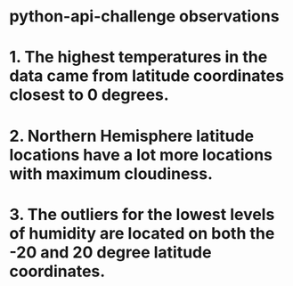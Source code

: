 # python-api-challenge observations

# 1. The highest temperatures in the data came from latitude coordinates closest to 0 degrees.

# 2. Northern Hemisphere latitude locations have a lot more locations with maximum cloudiness.

# 3. The outliers for the lowest levels of humidity are located on both the -20 and 20 degree latitude coordinates.
